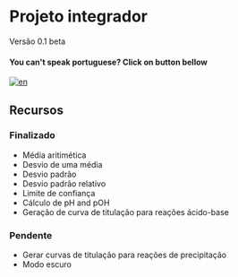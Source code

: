 # Projeto integrador
Versão 0.1 beta

#### You can't speak portuguese? Click on button bellow
[![en](https://img.shields.io/badge/lang-en-blue)](https://github.com/JoaoM199/integrative-project/blob/master/README.md)

## Recursos
### Finalizado
* Média aritimética
* Desvio de uma média
* Desvio padrão
* Desvio padrão relativo
* Limite de confiança
* Cálculo de pH and pOH
* Geração de curva de titulação para reações ácido-base

### Pendente
* Gerar curvas de titulação para reações de precipitação
* Modo escuro
